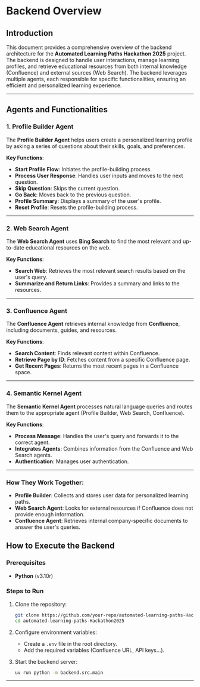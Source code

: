 # Backend Overview

## Introduction

This document provides a comprehensive overview of the backend architecture for the **Automated Learning Paths Hackathon 2025** project. The backend is designed to handle user interactions, manage learning profiles, and retrieve educational resources from both internal knowledge (Confluence) and external sources (Web Search). The backend leverages multiple agents, each responsible for specific functionalities, ensuring an efficient and personalized learning experience.

---

## Agents and Functionalities

### 1. **Profile Builder Agent**
The **Profile Builder Agent** helps users create a personalized learning profile by asking a series of questions about their skills, goals, and preferences.

**Key Functions**:
- **Start Profile Flow**: Initiates the profile-building process.
- **Process User Response**: Handles user inputs and moves to the next question.
- **Skip Question**: Skips the current question.
- **Go Back**: Moves back to the previous question.
- **Profile Summary**: Displays a summary of the user's profile.
- **Reset Profile**: Resets the profile-building process.

---

### 2. **Web Search Agent**
The **Web Search Agent** uses **Bing Search** to find the most relevant and up-to-date educational resources on the web.

**Key Functions**:
- **Search Web**: Retrieves the most relevant search results based on the user's query.
- **Summarize and Return Links**: Provides a summary and links to the resources.

---

### 3. **Confluence Agent**
The **Confluence Agent** retrieves internal knowledge from **Confluence**, including documents, guides, and resources.

**Key Functions**:
- **Search Content**: Finds relevant content within Confluence.
- **Retrieve Page by ID**: Fetches content from a specific Confluence page.
- **Get Recent Pages**: Returns the most recent pages in a Confluence space.

---

### 4. **Semantic Kernel Agent**
The **Semantic Kernel Agent** processes natural language queries and routes them to the appropriate agent (Profile Builder, Web Search, Confluence).

**Key Functions**:
- **Process Message**: Handles the user's query and forwards it to the correct agent.
- **Integrates Agents**: Combines information from the Confluence and Web Search agents.
- **Authentication**: Manages user authentication.

---

### How They Work Together:
- **Profile Builder**: Collects and stores user data for personalized learning paths.
- **Web Search Agent**: Looks for external resources if Confluence does not provide enough information.
- **Confluence Agent**: Retrieves internal company-specific documents to answer the user's queries.

## How to Execute the Backend

### Prerequisites
- **Python** (v3.10r)

### Steps to Run
1. Clone the repository:
     ```bash
     git clone https://github.com/your-repo/automated-learning-paths-Hackathon2025.git
     cd automated-learning-paths-Hackathon2025
     ```

2. Configure environment variables:
     - Create a `.env` file in the root directory.
     - Add the required variables (Confluence URL, API keys...).

3. Start the backend server:
     ```bash
     uv run python -m backend.src.main
     ```
---
